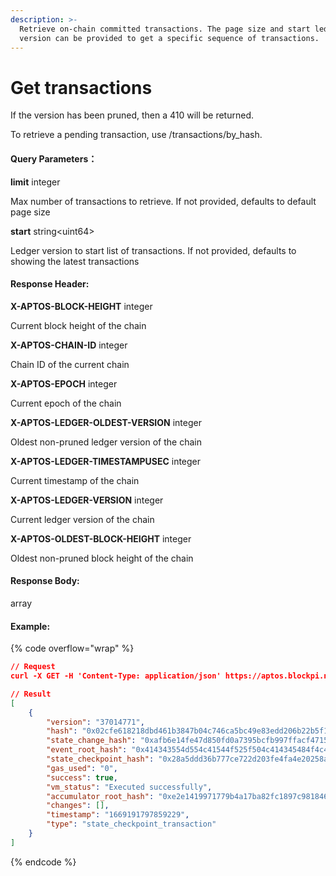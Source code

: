 ```yaml
---
description: >-
  Retrieve on-chain committed transactions. The page size and start ledger
  version can be provided to get a specific sequence of transactions.
---
```


# Get transactions

If the version has been pruned, then a 410 will be returned.

To retrieve a pending transaction, use /transactions/by\_hash.

#### Query Parameters：

**limit** integer

Max number of transactions to retrieve. If not provided, defaults to default page size

**start** string\<uint64>

Ledger version to start list of transactions. If not provided, defaults to showing the latest transactions

#### **Response Header:**

**X-APTOS-BLOCK-HEIGHT** integer&#x20;

Current block height of the chain

**X-APTOS-CHAIN-ID** integer&#x20;

Chain ID of the current chain

**X-APTOS-EPOCH** integer&#x20;

Current epoch of the chain

**X-APTOS-LEDGER-OLDEST-VERSION** integer&#x20;

Oldest non-pruned ledger version of the chain

**X-APTOS-LEDGER-TIMESTAMPUSEC** integer&#x20;

Current timestamp of the chain

**X-APTOS-LEDGER-VERSION** integer&#x20;

Current ledger version of the chain

**X-APTOS-OLDEST-BLOCK-HEIGHT** integer&#x20;

Oldest non-pruned block height of the chain

#### **Response Body:**

array

#### Example:

{% code overflow="wrap" %}
```json
// Request
curl -X GET -H 'Content-Type: application/json' https://aptos.blockpi.network/aptos/v1/your_api_key/v1/transactions?limit=1

// Result
[
    {
        "version": "37014771",
        "hash": "0x02cfe618218dbd461b3847b04c746ca5bc49e83edd206b22b5f123ae0f91b5a7",
        "state_change_hash": "0xafb6e14fe47d850fd0a7395bcfb997ffacf4715e0f895cc162c218e4a7564bc6",
        "event_root_hash": "0x414343554d554c41544f525f504c414345484f4c4445525f4841534800000000",
        "state_checkpoint_hash": "0x28a5ddd36b777ce722d203fe4fa4e20258a345984653a7d844f320dc44e665b8",
        "gas_used": "0",
        "success": true,
        "vm_status": "Executed successfully",
        "accumulator_root_hash": "0xe2e1419971779b4a17ba82fc1897c9818465998820d7d9b9184a83e2cdd846ff",
        "changes": [],
        "timestamp": "1669191797859229",
        "type": "state_checkpoint_transaction"
    }
]
```
{% endcode %}
